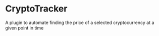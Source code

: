 # CryptoTracker
A plugin to automate finding the price of a selected cryptocurrency at a given point in time
